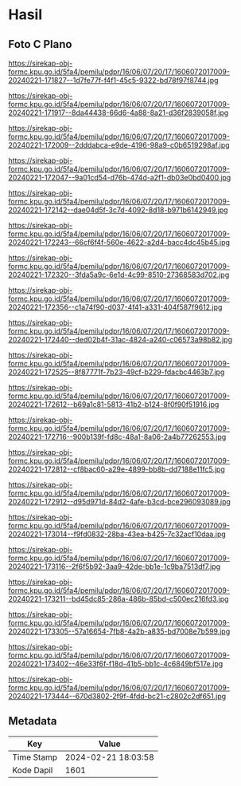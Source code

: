 # Hasil

## Foto C Plano

https://sirekap-obj-formc.kpu.go.id/5fa4/pemilu/pdpr/16/06/07/20/17/1606072017009-20240221-171827--1d7fe77f-f4f1-45c5-9322-bd78f97f8744.jpg

https://sirekap-obj-formc.kpu.go.id/5fa4/pemilu/pdpr/16/06/07/20/17/1606072017009-20240221-171917--8da44438-66d6-4a88-8a21-d36f2839058f.jpg

https://sirekap-obj-formc.kpu.go.id/5fa4/pemilu/pdpr/16/06/07/20/17/1606072017009-20240221-172009--2dddabca-e9de-4196-98a9-c0b6519298af.jpg

https://sirekap-obj-formc.kpu.go.id/5fa4/pemilu/pdpr/16/06/07/20/17/1606072017009-20240221-172047--9a01cd54-d76b-474d-a2f1-db03e0bd0400.jpg

https://sirekap-obj-formc.kpu.go.id/5fa4/pemilu/pdpr/16/06/07/20/17/1606072017009-20240221-172142--dae04d5f-3c7d-4092-8d18-b971b6142949.jpg

https://sirekap-obj-formc.kpu.go.id/5fa4/pemilu/pdpr/16/06/07/20/17/1606072017009-20240221-172243--66cf6f4f-560e-4622-a2d4-bacc4dc45b45.jpg

https://sirekap-obj-formc.kpu.go.id/5fa4/pemilu/pdpr/16/06/07/20/17/1606072017009-20240221-172320--3fda5a9c-6e1d-4c99-8510-27368583d702.jpg

https://sirekap-obj-formc.kpu.go.id/5fa4/pemilu/pdpr/16/06/07/20/17/1606072017009-20240221-172356--c1a74f90-d037-4f41-a331-404f587f9612.jpg

https://sirekap-obj-formc.kpu.go.id/5fa4/pemilu/pdpr/16/06/07/20/17/1606072017009-20240221-172440--ded02b4f-31ac-4824-a240-c06573a98b82.jpg

https://sirekap-obj-formc.kpu.go.id/5fa4/pemilu/pdpr/16/06/07/20/17/1606072017009-20240221-172525--8f87771f-7b23-49cf-b229-fdacbc4463b7.jpg

https://sirekap-obj-formc.kpu.go.id/5fa4/pemilu/pdpr/16/06/07/20/17/1606072017009-20240221-172612--b69a1c81-5813-41b2-b124-8f0f90f51916.jpg

https://sirekap-obj-formc.kpu.go.id/5fa4/pemilu/pdpr/16/06/07/20/17/1606072017009-20240221-172716--900b139f-fd8c-48a1-8a06-2a4b77262553.jpg

https://sirekap-obj-formc.kpu.go.id/5fa4/pemilu/pdpr/16/06/07/20/17/1606072017009-20240221-172812--cf8bac60-a29e-4899-bb8b-dd7188e11fc5.jpg

https://sirekap-obj-formc.kpu.go.id/5fa4/pemilu/pdpr/16/06/07/20/17/1606072017009-20240221-172912--d95d971d-84d2-4afe-b3cd-bce296093089.jpg

https://sirekap-obj-formc.kpu.go.id/5fa4/pemilu/pdpr/16/06/07/20/17/1606072017009-20240221-173014--f9fd0832-28ba-43ea-b425-7c32acf10daa.jpg

https://sirekap-obj-formc.kpu.go.id/5fa4/pemilu/pdpr/16/06/07/20/17/1606072017009-20240221-173116--2f6f5b92-3aa9-42de-bb1e-1c9ba7513df7.jpg

https://sirekap-obj-formc.kpu.go.id/5fa4/pemilu/pdpr/16/06/07/20/17/1606072017009-20240221-173211--bd45dc85-286a-486b-85bd-c500ec216fd3.jpg

https://sirekap-obj-formc.kpu.go.id/5fa4/pemilu/pdpr/16/06/07/20/17/1606072017009-20240221-173305--57a16654-7fb8-4a2b-a835-bd7008e7b599.jpg

https://sirekap-obj-formc.kpu.go.id/5fa4/pemilu/pdpr/16/06/07/20/17/1606072017009-20240221-173402--46e33f6f-f18d-41b5-bb1c-4c6849bf517e.jpg

https://sirekap-obj-formc.kpu.go.id/5fa4/pemilu/pdpr/16/06/07/20/17/1606072017009-20240221-173444--670d3802-2f9f-4fdd-bc21-c2802c2df651.jpg


## Metadata

| Key        | Value               |
| ---------- | ------------------- |
| Time Stamp | 2024-02-21 18:03:58 |
| Kode Dapil | 1601                |



